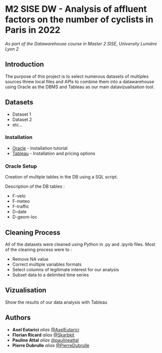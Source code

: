 # M2 SISE DW - Analysis of affluent factors on the number of cyclists in Paris in 2022
_As part of the Datawarehouse course in Master 2 SISE, University Lumière Lyon 2_

## Introduction

The purpose of this project is to select numerous datasets of multiples sources threw local files and APIs to combine them into a datawarehouse using Oracle as the DBMS and Tableau as our main datavizualisation tool. 

## Datasets

- Dataset 1
- Dataset 2
- etc...

### Installation

* [Oracle](https://docs.oracle.com/en/java/java-components/advanced-management-console/2.20/install-guide/oracle-database-installation-and-configuration-advanced-management-console.html) - Installation tutorial
* [Tableau](https://www.tableau.com/products/desktop) - Installation and pricing options

### Oracle Setup

Creation of multiple tables in the DB using a SQL script.

Description of the DB tables :
- F-velo
- F-meteo
- F-traffic
- D-date
- D-geom-loc

## Cleaning Process

All of the datasets were cleaned using Python in .py and .ipynb files. 
Most of the cleaning process were to :
- Remove NA value
- Correct multiple variables formats 
- Select columns of legitimate interest for our analysis
- Subset data to a delimited time series

## Vizualisation

Show the results of our data analysis with Tableau 

## Authors

* **Axel Eutarici** _alias_ [@AxelEutarici](https://github.com/AxelEutarici)
* **Florian Ricard** _alias_ [@Skarbkit](https://github.com/Skarbkit)
* **Pauline Attal** _alias_ [@paulineattal](https://github.com/paulineattal)
* **Pierre Dubrulle** _alias_ [@PierreDubrulle](https://github.com/PierreDubrulle)







